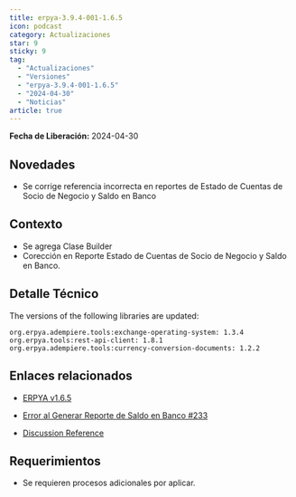 ```yaml
---
title: erpya-3.9.4-001-1.6.5
icon: podcast
category: Actualizaciones
star: 9
sticky: 9
tag:
  - "Actualizaciones"
  - "Versiones"
  - "erpya-3.9.4-001-1.6.5"
  - "2024-04-30"
  - "Noticias"
article: true
---
```


**Fecha de Liberación:** 2024-04-30

## Novedades

- Se corrige referencia incorrecta en reportes de Estado de Cuentas de Socio de Negocio y Saldo en Banco

## Contexto

- Se agrega Clase Builder
- Corección en Reporte Estado de Cuentas de Socio de Negocio y Saldo en Banco.

## Detalle Técnico

The versions of the following libraries are updated:

`org.erpya.adempiere.tools:exchange-operating-system: 1.3.4`
`org.erpya.tools:rest-api-client: 1.8.1`
`org.erpya.adempiere.tools:currency-conversion-documents: 1.2.2`

## Enlaces relacionados

- [ERPYA v1.6.5](https://github.com/erpya/adempiere_patch_zk/releases/tag/1.6.5)

- [Error al Generar Reporte de Saldo en Banco #233](https://github.com/erpcya/Control-ELMOR/issues/233)

- [Discussion Reference](https://github.com/erpya/adempiere_patch_zk/discussions/6)

## Requerimientos

- Se requieren procesos adicionales por aplicar.
